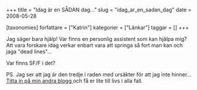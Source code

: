 +++
title = "Idag är en SÅDAN dag..."
slug = "idag_ar_en_sadan_dag"
date = 2008-05-28

[taxonomies]
forfattare = ["Katrin"]
kategorier = ["Länkar"]
taggar = []
+++

Jag säger bara hjälp! Var finns en personlig assistent som kan hjälpa mig? Att vara forskare idag verkar enbart vara att springa så fort man kan och jaga "dead lines"...

Var finns SF/F i det?

PS. Jag ser att jag är den tredje i raden med ursäkter för att jag inte hinner... <a href="http://blogg.aftonbladet.se/597">Titta in på min andra blogg </a>och få er lite till livs i alla fall.
